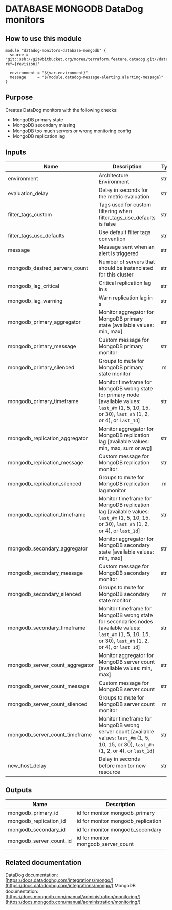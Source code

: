 # DATABASE MONGODB DataDog monitors

## How to use this module

```
module "datadog-monitors-database-mongodb" {
  source = "git::ssh://git@bitbucket.org/morea/terraform.feature.datadog.git//database/mongodb?ref={revision}"

  environment = "${var.environment}"
  message     = "${module.datadog-message-alerting.alerting-message}"
}

```

## Purpose

Creates DataDog monitors with the following checks:

- MongoDB primary state
- MongoDB secondary missing
- MongoDB too much servers or wrong monitoring config
- MongoDB replication lag

## Inputs

| Name | Description | Type | Default | Required |
|------|-------------|:----:|:-----:|:-----:|
| environment | Architecture Environment | string | - | yes |
| evaluation_delay | Delay in seconds for the metric evaluation | string | `15` | no |
| filter_tags_custom | Tags used for custom filtering when filter_tags_use_defaults is false | string | `*` | no |
| filter_tags_use_defaults | Use default filter tags convention | string | `true` | no |
| message | Message sent when an alert is triggered | string | - | yes |
| mongodb_desired_servers_count | Number of servers that should be instanciated for this cluster | string | `3` | no |
| mongodb_lag_critical | Critical replication lag in s | string | `5` | no |
| mongodb_lag_warning | Warn replication lag in s | string | `2` | no |
| mongodb_primary_aggregator | Monitor aggregator for MongoDB primary state [available values: min, max] | string | `max` | no |
| mongodb_primary_message | Custom message for MongoDB primary monitor | string | `` | no |
| mongodb_primary_silenced | Groups to mute for MongoDB primary state monitor | map | `<map>` | no |
| mongodb_primary_timeframe | Monitor timeframe for MongoDB wrong state for primary node [available values: `last_#m` (1, 5, 10, 15, or 30), `last_#h` (1, 2, or 4), or `last_1d`] | string | `last_1m` | no |
| mongodb_replication_aggregator | Monitor aggregator for MongoDB replication lag [available values: min, max, sum or avg] | string | `avg` | no |
| mongodb_replication_message | Custom message for MongoDB replication monitor | string | `` | no |
| mongodb_replication_silenced | Groups to mute for MongoDB replication lag monitor | map | `<map>` | no |
| mongodb_replication_timeframe | Monitor timeframe for MongoDB replication lag  [available values: `last_#m` (1, 5, 10, 15, or 30), `last_#h` (1, 2, or 4), or `last_1d`] | string | `last_1m` | no |
| mongodb_secondary_aggregator | Monitor aggregator for MongoDB secondary state [available values: min, max] | string | `max` | no |
| mongodb_secondary_message | Custom message for MongoDB secondary monitor | string | `` | no |
| mongodb_secondary_silenced | Groups to mute for MongoDB secondary state monitor | map | `<map>` | no |
| mongodb_secondary_timeframe | Monitor timeframe for MongoDB wrong state for secondaries nodes [available values: `last_#m` (1, 5, 10, 15, or 30), `last_#h` (1, 2, or 4), or `last_1d`] | string | `last_5m` | no |
| mongodb_server_count_aggregator | Monitor aggregator for MongoDB server count [available values: min, max] | string | `min` | no |
| mongodb_server_count_message | Custom message for MongoDB server count | string | `` | no |
| mongodb_server_count_silenced | Groups to mute for MongoDB server count monitor | map | `<map>` | no |
| mongodb_server_count_timeframe | Monitor timeframe for MongoDB wrong server count [available values: `last_#m` (1, 5, 10, 15, or 30), `last_#h` (1, 2, or 4), or `last_1d`] | string | `last_15m` | no |
| new_host_delay | Delay in seconds before monitor new resource | string | `300` | no |

## Outputs

| Name | Description |
|------|-------------|
| mongodb_primary_id | id for monitor mongodb_primary |
| mongodb_replication_id | id for monitor mongodb_replication |
| mongodb_secondary_id | id for monitor mongodb_secondary |
| mongodb_server_count_id | id for monitor mongodb_server_count |

## Related documentation

DataDog documentation: [https://docs.datadoghq.com/integrations/mongo/](https://docs.datadoghq.com/integrations/mongo/)
MongoDB documentation: [https://docs.mongodb.com/manual/administration/monitoring/](https://docs.mongodb.com/manual/administration/monitoring/)
